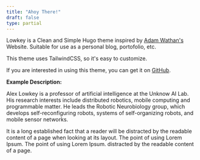 ```yaml
---
title: "Ahoy There!"
draft: false
type: partial
---
```

Lowkey is a Clean and Simple Hugo theme inspired by [Adam Wathan's](https://adamwathan.me/) Website. Suitable for use as a personal blog, portofolio, etc. 

This theme uses TailwindCSS, so it's easy to customize.

If you are interested in using this theme, you can get it on [GitHub](#).

**Example Description:**

Alex Lowkey is a professor of artificial intelligence at the Unknow AI Lab. His research interests include distributed robotics, mobile computing and programmable matter. He leads the Robotic Neurobiology group, which develops self-reconfiguring robots, systems of self-organizing robots, and mobile sensor networks.

It is a long established fact that a reader will be distracted by the readable content of a page when looking at its layout. The point of using Lorem Ipsum. The point of using Lorem Ipsum. distracted by the readable content of a page.
